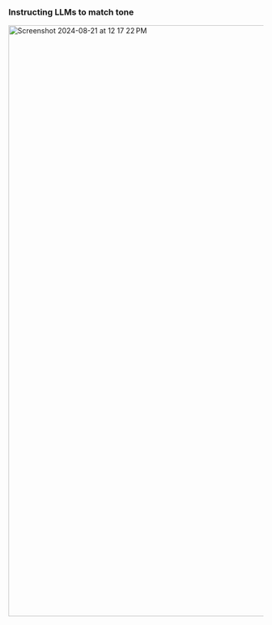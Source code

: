 ### Instructing LLMs to match tone
<img width="1165" alt="Screenshot 2024-08-21 at 12 17 22 PM" src="https://github.com/user-attachments/assets/f1f91e45-fd94-4f05-b962-826745f93481">
